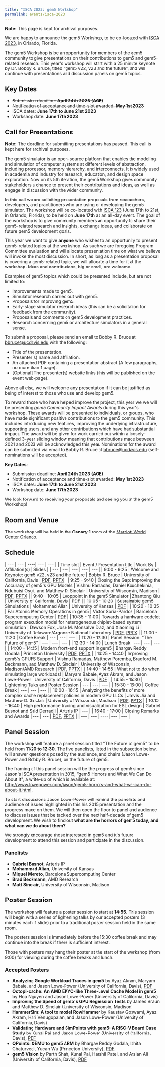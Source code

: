 ```yaml
---
title: "ISCA 2023: gem5 Workshop"
permalink: events/isca-2023
---
```


**Note:** This page is kept for archival purposes.

We are happy to announce the gem5 Workshop, to be co-located with [ISCA 2023](https://iscaconf.org/isca2023/), in Orlando, Florida.

The gem5 Workshop is be an opportunity for members of the gem5 community to give presentations on their contributions to gem5 and gem5-related research.
This year's workshop will start with a 25 minute keynote by Dr. Bobby R. Bruce, titled "gem5 v22, v23 and the future", and will continue with presentations and discussion panels on gem5 topics.

## Key Dates

* ~~Submission deadline:  **April 24th 2023 (AOE)**~~
* ~~Notification of acceptance and time-slot awarded: **May 1st 2023**~~
* ISCA dates: **June 17th to June 21st 2023**
* Workshop date: **June 17th 2023**

## Call for Presentations

**Note:** The deadline for submitting presentations has passed.
This call is kept here for archival purposes.

The gem5 simulator is an open-source platform that enables the modeling and simulation of computer systems at different levels of abstraction, including processor, memory hierarchy, and interconnects.
It is widely used in academia and industry for research, education, and design space exploration.
Now on its 5th iteration, the gem5 Workshop gives community stakeholders a chance to present their contributions and ideas, as well as engage in discussion with the wider community.

In this call we are soliciting presentation proposals from researchers, developers, and practitioners who are using or developing the gem5 simulator.
The workshop will be co-located with [ISCA '23](https://iscaconf.org/isca2023/) (June 17th to 21st, in Orlando, Florida), to be held on **June 17th** as an all-day event.
The goal of the workshop is to give community members an opportunity to share their gem5-related research and insights, exchange ideas, and collaborate on future gem5 development goals.

This year we want to give **anyone** who wishes to an opportunity to present gem5-related topics at the workshop.
As such we are foregoing Program Committee evaluation and will allocate presentation time on what we believe will invoke the most discussion.
In short, as long as a presentation proposal is covering a gem5-related topic, we will allocate a time for it at the workshop.
Ideas and contributions, big or small, are welcome.

Examples of gem5 topics which could be presented include, but are not limited to:

* Improvements made to gem5.
* Simulator research carried out with gem5.
* Proposals for improving gem5.
* Early-stage simulator research ideas (this can be a solicitation for feedback from the community).
* Proposals and comments on gem5 development practices.
* Research concerning gem5 or architecture simulators in a general sense.

To submit a proposal, please send an email to Bobby R. Bruce at [bbruce@ucdavis.edu](mailto:bbruce@ucdavis.edu) with the following:

* Title of the presentation.
* Presenter(s) name and affiliation.
* An attached PDF containing a presentation abstract (A few paragraphs, no more than 1 page).
* [Optional] The presenter(s) website links (this will be published on the event web-page).

Above all else, we will welcome any presentation if it can be justified as being of interest to those who use and develop gem5.

To reward those who have helped improve the project, this year we we will be presenting _gem5 Community Impact Awards_ during this year's workshop.
These awards will be presented to individuals, or groups, who have made significant positive contributions to the gem5 community.
This includes introducing new features, improving the underlying infrastructure, supporting users, and any other contributions which have had substantial impact.
The award will be given for work carried out within a loosely-defined 3-year sliding window meaning that contributions made between 2021 and 2023 will be acknowledged this year.
Nominations for the award can be submitted via email to Bobby R. Bruce at [bbruce@ucdavis.edu](mailto:bbruce@ucdavis.edu) (self-nominations will be accepted).

**Key Dates**:

* Submission deadline:  **April 24th 2023 (AOE)**
* Notification of acceptance and time-slot awarded: **May 1st 2023**
* ISCA dates: **June 17th to June 21st 2023**
* Workshop date: **June 17th 2023**

We look forward to receiving your proposals and seeing you at the gem5 Workshop!

## Room and Venue

The workshop will be held in the **Canary 1**  room of the [Marriott World Center Orlando](https://www.marriott.com/hotels/travel/mcowc-orlando-world-center-marriott/).

## Schedule

| --- | --- | ----| --- | --- |
| Time slot | Event / Presentation title | Work By | Affiliation(s) | Slides |
| --- | --- | --- | --- | --- |
| 9:00 - 9:25 | Welcome and Keynote: gem5 v22, v23 and the future | Bobby R. Bruce | University of California, Davis | [PDF](/assets/files/workshop-isca-2023/slides/gem5-workshop-23-welcome.pdf), [PPTX](/assets/files/workshop-isca-2023/slides/gem5-workshop-23-welcome.pptx) |
| 9:25 - 9:40 | Closing the Gap: Improving the Accuracy of gem5's GPU Models | Vishnu Ramadas, Daniel Kouchekinia, Ndubuisi Osuji, and Matthew D. Sinclair  | University of Wisconsin, Madison | [PDF](/assets/files/workshop-isca-2023/slides/closing-the-gap.pdf), [PPTX](/assets/files/workshop-isca-2023/slides/closing-the-gap.pptx) |
| 9:40 - 10:05 | Looppoint in the gem5 Simulator | Zhantong Qiu | University of California, Davis | [PDF](/assets/files/workshop-isca-2023/slides/looppoint-in-the-gem5-simulator.pdf) |
| 10:05 - 10:20 | Sustainable gem5 Simulations | Mohammad Alian | University of Kansas | [PDF](/assets/files/workshop-isca-2023/slides/sustainable-gem5-simulations.pdf) |
| 10:20 - 10:35 | Far Atomic Memory Operations in gem5 | Victor Soria-Pardos | Barcelona Supercomputing Center | [PDF](/assets/files/workshop-isca-2023/slides/far-atomic-memory-operations-in-gem5.pdf) |
| 10:35 - 11:00 | Towards a hardware codelet program execution model for heterogeneous chiplet-based system simulation | Dawson Fox, Jose M. Monsalve Diaz, and Xiaoming Li | University of Delaware/Argonne National Laboratory | [PDF](/assets/files/workshop-isca-2023/slides/a-gem5-implementation-of-the-codelet-model.pdf), [PPTX](/assets/files/workshop-isca-2023/slides/a-gem5-implementation-of-the-codelet-model.pptx) |
| 11:00 - 11:20 | Coffee Break | --- | --- | --- |
| 11:20 - 12:30 | Panel Session: "The Future of gem5" | --- | --- | --- |
| 12:30 - 14:00 | Lunch Break | --- | --- | --- |
| 14:00 - 14:25 | Modern front-end support in gem5 | Bhargav Reddy Godala | Princeton University | [PDF](/assets/files/workshop-isca-2023/slides/modern-front-end-support-in-gem5.pdf), [PPTX](/assets/files/workshop-isca-2023/slides/modern-front-end-support-in-gem5.pptx) |
| 14:25 - 14:40 | Improving gem5's GPUFS Support | Vishnu Ramadas, Matthew Poremba, Bradford M. Beckmann, and Matthew D. Sinclair | University of Wisconsin, Madison/AMD Research | [PDF](/assets/files/workshop-isca-2023/slides/improving-gem5s-gpufs-support.pdf), [PPTX](/assets/files/workshop-isca-2023/slides/improving-gem5s-gpufs-support.pptx) |
| 14:40 - 14:55 | What not to do when simulating large workloads! | Maryam Babaie, Ayaz Akram, and Jason Lowe-Power | University of California, Davis | [PDF](/assets/files/workshop-isca-2023/slides/what-not-to-do-when-simulating-large-workloads.pdf) |
| 14:55 - 15:30 | Lightening Talks and Poster Session | --- | --- | --- |
| 15:30 - 16:00 | Coffee Break | --- | --- | --- |
| 16:00 - 16:15 | Analyzing the benefits of more complex cache replacement policies in modern GPU LLCs | Jarvis Jia and Matthew D. Sinclair | University of Wisconsin, Madison | [PDF](/assets/files/workshop-isca-2023/slides/analyzing-the-benefits-of-more-complex-cache.pdf), [PPTX](/assets/files/workshop-isca-2023/slides/analyzing-the-benefits-of-more-complex-cache.pptx) |
| 16:15 - 16:40 | High performance tracing and visualization for ESL design | Gabriel Busnot and Said Derradji | Arteris IP | --- |
| 16:40 - 17:00 | Closing Remarks and Awards | --- | --- | [PDF](/assets/files/workshop-isca-2023/slides/gem5-workshop-23-closing.pdf), [PPTX](/assets/files/workshop-isca-2023/slides/gem5-workshop-23-closing.pptx) |
| --- | --- | ----| --- | --- |

## Panel Session

The workshop will feature a panel session titled "The Future of gem5" to be held from **11:20 to 12:30**.
The five panelists, listed in the subsection below, will answer questions posed by the audience, and chairs (Jason Lowe-Power and Bobby R. Bruce), on the future of gem5.

The framing of this panel session will be the progress of gem5 since Jason's ISCA presentation in 2015, “gem5 Horrors and What We Can Do About It", a write-up of which is available at: http://www.lowepower.com/jason/gem5-horrors-and-what-we-can-do-about-it.html.

To start discussions Jason Lowe-Power will remind the panelists and audience of issues highlighted in this his 2015 presentation and the progress made on them.
We will then open the floor to panel and audience to discuss issues that be tackled over the next half-decade of gem5 development.
We wish to find out __what are the horrors of gem5 today, and what can we do about them?__.

We strongly encourage those interested in gem5 and it's future development to attend this session and participate in the discussion.

### Panelists

* **Gabriel Busnot**, Arteris IP
* **Mohammad Alian**, University of Kansas
* **Miquel Moreto**, Barcelona Supercomputing Center
* **Brad Beckmann**, AMD Research
* **Matt Sinclair**, University of Wisconsin, Madison

## Poster Session

The workshop will feature a poster session to start at **14:55**.
This session will begin with a series of lightening talks by our accepted posters (3 minutes each, 1 slide) prior to a traditional poster session held in the same room.

The posters session is immediately before the 15:30 coffee break and may continue into the break if there is sufficient interest.

Those with posters may hang their poster at the start of the workshop (from 9:00) for viewing during the coffee breaks and lunch.

### Accepted Posters

* **Analyzing Google Workload Traces in gem5** by Ayaz Akram, Maryam Babaie, and Jason Lowe-Power (University of California, Davis), [PDF](/assets/files/workshop-isca-2023/posters/analyzing-google-workload-traces-in-gem5.pdf)
* **Octopi-cache: An AMD EPYC-like Three-Level Cache Model in gem5** by Hoa Nguyen and Jason Lowe-Power (University of California, Davis)
* **Improving the Speed of gem5's GPU Regression Tests** by James Braun and Matthew D. Sinclair (University of Wisconsin, Madison)
* **HammerSim: A tool to model RowHammer** by Kaustav Goswami, Ayaz Akram, Hari Venugopalan, and Jason Lowe-Power (University of California, Davis)
* **Validating Hardware and SimPoints with gem5: A RISC-V Board Case Study** by Kunal Pai and Jason Lowe-Power (University of California, Davis), [PDF](/assets/files/workshop-isca-2023/posters/validating-hardware-and-simpoints-with-gem5.pdf)
* **QPoints: QEMU to gem5 ARM** by Bhargav Reddy Godala, Ishita Chaturvedi, Yucan Wu (Princeton University), [PDF](/assets/files/workshop-isca-2023/posters/qpoints.pdf)
* **gem5 Vision** by Parth Shah, Kunal Pai, Harshil Patel, and Arslan Ali (University of California, Davis), [PDF](/assets/files/workshop-isca-2023/posters/gem5-vision.pdf)

